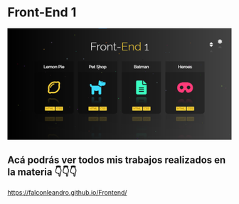 # Front-End 1


![Vista Previa](img/unknown.png)



## Acá podrás ver todos mis trabajos realizados en la materia 👇👇👇

https://falconleandro.github.io/Frontend/

